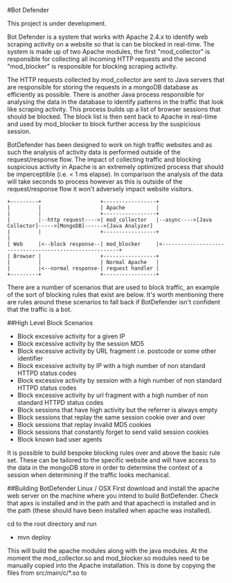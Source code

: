 #Bot Defender

This project is under development.

Bot Defender is a system that works with Apache 2.4.x to identify web scraping activity on a website so that is can be blocked in real-time.
The system is made up of two Apache modules, the first "mod_collector" is responsible for collecting all incoming HTTP requests and the second "mod_blocker" is responsible for blocking scraping activity.

The HTTP requests collected by mod_collector are sent to Java servers that are responsible for storing the requests in a mongoDB database as efficiently as possible.
There is another Java process responsible for analysing the data in the database to identify patterns in the traffic that look like scraping activity.
This process builds up a list of browser sessions that should be blocked. The block list is then sent back to Apache in real-time and used by mod_blocker to block further access by the suspicious session.

BotDefender has been designed to work on high traffic websites and as such the analysis of activity data is performed outside of the request/response flow.
The impact of collecting traffic and blocking suspicious activity in Apache is an extremely optimized process that should be imperceptible (i.e. < 1 ms elapse).
In comparison the analysis of the data will take seconds to process however as this is outside of the request/response flow it won't adversely impact website visitors.



    +---------+                   +-----------------+
    |         |                   | Apache          |
    |         |                   +-----------------+
    |         |--http request---->| mod_collector   |--async---->[Java Collector]----->[MongoDB]------>[Java Analyzer]
    |         |                   +-----------------+                                                         |
    | Web     |<--block response--| mod_blocker     |<--------------------------------------------------------+
    | Browser |                   +-----------------+
    |         |                   | Normal Apache   |
    |         |<--normal response-| request handler |
    +---------+                   +-----------------+



There are a number of scenarios that are used to block traffic, an example of the sort of blocking rules that exist are below. It's worth mentioning there
are rules around these scenarios to fall back if BotDefender isn't confident that the traffic is a bot.

##High Level Block Scenarios
* Block excessive activity for a given IP
* Block excessive activity by the session MD5
* Block excessive activity by URL fragment i.e. postcode or some other identifier
* Block excessive activity by IP with a high number of non standard HTTPD status codes
* Block excessive activity by session with a high number of non standard HTTPD status codes
* Block excessive activity by url fragment with a high number of non standard HTTPD status codes
* Block sessions that have high activity but the referrer is always empty
* Block sessions that replay the same session cookie over and over
* Block sessions that replay invalid MD5 cookies
* Block sessions that constantly forget to send valid session cookies
* Block known bad user agents

It is possible to build bespoke blocking rules over and above the basic rule set. These can be tailored to the specific website and will have access to the
data in the mongoDB store in order to determine the context of a session when determining if the traffic looks mechanical.


##Building BotDefender
Linux / OSX
First download and install the apache web server on the machine where you intend to build BotDefender.
Check that apxs is installed and in the path and that apachectl is installed and in the path (these should have been installed when apache was installed).

cd to the root directory and run
* mvn deploy

This will build the apache modules along with the java modules. At the moment the mod_collector.so and mod_blocker.so modules need to be manually
copied into the Apache installation. This is done by copying the files from src/main/c/*.so to
